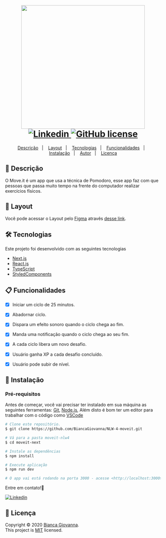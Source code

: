 <h1 align="center">
  <img width="400px" src="./.github/images/logo.svg" />
  <br />
  <a href="https://www.linkedin.com/in/bianca-giovanna/">
    <img alt="Linkedin" src="https://img.shields.io/badge/-Alexandre%20Costa-29B6D1?label=Linkedin&logo=linkedin&style=flat-square">
  </a>
  <a href="https://github.com/alexandredev3/moveit-nlw4/blob/master/LICENSE.txt">
    <img alt="GitHub license" src="https://img.shields.io/github/license/alexandredev3/moveit-nlw4?logo=mint&style=flat-square">
  </a>
</h1>
<p align="center">
  <a href="#page_facing_up-descrição">Descrição</a>&nbsp;&nbsp;&nbsp;|&nbsp;&nbsp;&nbsp;
  <a href="#art-Layout">Layout</a>&nbsp;&nbsp;&nbsp;|&nbsp;&nbsp;&nbsp;
  <a href="#-tecnologias">Tecnologias</a>&nbsp;&nbsp;&nbsp;|&nbsp;&nbsp;&nbsp;
  <a href="#clipboard-Funcionalidades">Funcionalidades</a>&nbsp;&nbsp;&nbsp;|&nbsp;&nbsp;&nbsp;
  <a href="#closed_book-instalação">Instalação</a>&nbsp;&nbsp;&nbsp;|&nbsp;&nbsp;&nbsp;
  <a href="#man-Autor">Autor</a>&nbsp;&nbsp;&nbsp;|&nbsp;&nbsp;&nbsp;
  <a href="#memo-Licença">Licença</a>
</p>


## :page_facing_up: Descrição
O Move.it é um app que usa a técnica de Pomodoro, esse app faz com que pessoas que passa muito tempo na frente do computador realizar exercícios físicos.

## :art: Layout
Você pode acessar o Layout pelo <a href="https://www.figma.com">Figma<a> atravês <a href="https://www.figma.com/file/SrwNtbxgo8X1pOgsmA5Zyd/Move.it-1.0-(Copy)?node-id=160%3A2761">desse link<a>.

## 🛠 Tecnologias
Este projeto foi desenvolvido com as seguintes tecnologias

- [Next.js](https://nextjs.org/)
- [React.js](https://pt-br.reactjs.org/)
- [TypeScript](https://www.typescriptlang.org/)
- [StyledComponents](https://styled-components.com/)

## :clipboard: Funcionalidades
- [x] Iniciar um ciclo de 25 minutos.
- [x] Abadornar ciclo.
- [x] Dispara um efeito sonoro quando o ciclo chega ao fim.
- [x] Manda uma notificação quando o ciclo chega ao seu fim.
- [x] A cada ciclo libera um novo desafio.
- [x] Usuário ganha XP a cada desafio concluído.
- [x] Usuário pode subir de nível.


## :closed_book: Instalação

### Pré-requisitos
Antes de começar, você vai precisar ter instalado em sua máquina as seguintes ferramentas:
[Git](https://git-scm.com), [Node.js](https://nodejs.org/en/), Além disto é bom ter um editor para trabalhar com o código como [VSCode](https://code.visualstudio.com/)

```bash
# Clone este repositório.
$ git clone https://github.com/BiancaGiovanna/NLW-4-moveit.git

# Vá para a pasta moveit-nlw4
$ cd moveit-next

# Instale as dependências
$ npm install 

# Execute aplicação
$ npm run dev

# O app vai está rodando na porta 3000 - acesse <http://localhost:3000>
```



Entre em contato!🚀

<a href="linkedin.com/in/bianca-giovanna/">
  <img alt="Linkedin" src="https://media-exp1.licdn.com/dms/image/C4E03AQHAEF5GTNTUMw/profile-displayphoto-shrink_200_200/0/1599240884500?e=1620259200&v=beta&t=Mefo7g8KacbcqAWuih5GBVw-IU5f56xUfnyRJjCUxUM">
</a>


## :memo: Licença

Copyright © 2020 [Bianca Giovanna](https://github.com/BiancaGiovanna).<br />
This project is [MIT](./LICENSE.txt) licensed.
